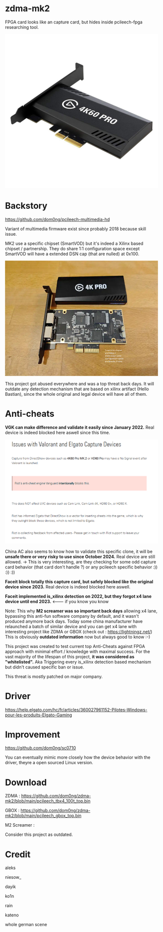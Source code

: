 # zdma-mk2
FPGA card looks like an capture card, but hides inside pcileech-fpga researching tool.

![screenshot](https://github.com/dom0ng/zdma-mk2/blob/main/4k60pro.jpg)

# Backstory

https://github.com/dom0ng/pcileech-multimedia-hd

Variant of multimedia firmware exist since probably 2018 because skill issue.

MK2 use a specific chipset (SmartVOD) but it's indeed a Xilinx based chipset / partnership.
They do share 1:1 configuration space except SmartVOD will have a extended DSN cap (that are nulled) at 0x100.

![screenshot](https://github.com/dom0ng/zdma-mk2/blob/main/ithazdma.png)


This project got abused everywhere and was a top threat back days.
It will outdate any detection mechanism that are based on xilinx artifact (Hello Bastian), since the whole original and legal device will have all of them.


# Anti-cheats

__VGK can make difference and validate it easily since January 2022.__
Real device is indeed blocked here aswell since this time.

![screenshot](https://github.com/dom0ng/zdma-mk2/blob/main/riotontop.PNG)

China AC also seems to know how to validate this specific clone, it will be __unsafe there or very risky to use since October 2024.__
Real device are still allowed. -> This is very interesting, are they checking for some odd capture card behavior (that card don't handle ?) or any pcileech specific behavior :)) :)) :))

__Faceit block totally this capture card, but safely blocked like the original device since 2023.__
Real device is indeed blocked here aswell.


__Faceit implemented is_xilinx detection on 2022, but they forgot x4 lane device until end 2023.__ <--- if you know you know

Note: This why __M2 screamer was so important back days__ allowing x4 lane, bypassing this anti-fun software company by default, and it wasn't produced anymore back days. 
Today some china manufacturer have relaunched a batch of similar device and you can get x4 lane with interesting project like ZDMA or GBOX (check out : https://lightningz.net/)
This is obviously __outdated information__ now but always good to know :-)

This project was created to test current top Anti-Cheats against FPGA approach with minimal effort / knowledge with maximal success.
For the vast majority of the lifespan of this project, __it was considered as "whitelisted".__
Aka Triggering every is_xilinx detection based mechanism but didn't caused specific ban or issue.

This threat is mostly patched on major company.

# Driver
https://help.elgato.com/hc/fr/articles/360027961152-Pilotes-Windows-pour-les-produits-Elgato-Gaming

# Improvement
https://github.com/dom0ng/sc0710

You can eventually mimic more closely how the device behavior with the driver, theyre a open sourced Linux version.

# Download

ZDMA : https://github.com/dom0ng/zdma-mk2/blob/main/pcileech_tbx4_100t_top.bin

GBOX : https://github.com/dom0ng/zdma-mk2/blob/main/pcileech_gbox_top.bin

M2 Screamer : 

Consider this project as outdated.

# Credit

aleks

niesow_

dayik

ko1n

rain

kateno

whole german scene
